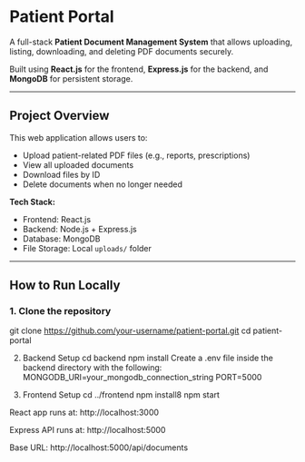 # Patient Portal

A full-stack **Patient Document Management System** that allows uploading, listing, downloading, and deleting PDF documents securely.

Built using **React.js** for the frontend, **Express.js** for the backend, and **MongoDB** for persistent storage.

---

## Project Overview

This web application allows users to:

- Upload patient-related PDF files (e.g., reports, prescriptions)
- View all uploaded documents
- Download files by ID
- Delete documents when no longer needed

**Tech Stack:**
- Frontend: React.js
- Backend: Node.js + Express.js
- Database: MongoDB
- File Storage: Local `uploads/` folder

---

##  How to Run Locally

### 1. Clone the repository


git clone https://github.com/your-username/patient-portal.git
cd patient-portal

2. Backend Setup
   cd backend
   npm install
   Create a .env file inside the backend directory with the following:
    MONGODB_URI=your_mongodb_connection_string
    PORT=5000

3. Frontend Setup
     cd ../frontend
      npm install8
      npm start

React app runs at: http://localhost:3000

Express API runs at: http://localhost:5000

Base URL: http://localhost:5000/api/documents
